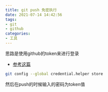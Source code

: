 ```yaml
---
title: git push 免密执行
date: 2021-07-14 14:42:56
tags:
- git
- github
categories:
- 工具
---
```


思路是使用github的token来进行登录

- [参考这篇](https://segmentfault.com/q/1010000000590947)

```bash
git config --global credential.helper store
```

然后在push的时候输入的密码为token值



